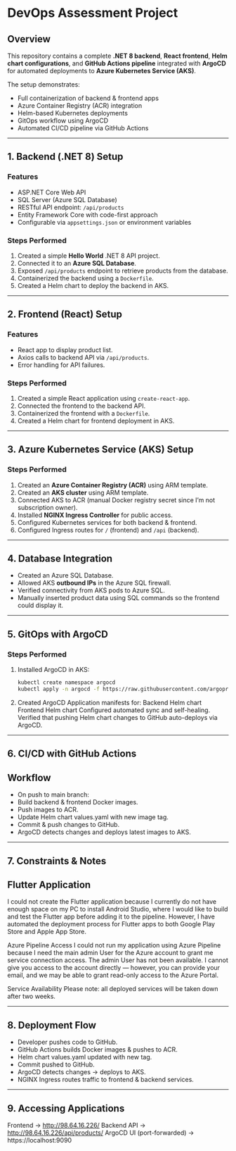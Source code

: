 # DevOps Assessment Project

## Overview
This repository contains a complete **.NET 8 backend**, **React frontend**, **Helm chart configurations**, and **GitHub Actions pipeline** integrated with **ArgoCD** for automated deployments to **Azure Kubernetes Service (AKS)**.

The setup demonstrates:
- Full containerization of backend & frontend apps
- Azure Container Registry (ACR) integration
- Helm-based Kubernetes deployments
- GitOps workflow using ArgoCD
- Automated CI/CD pipeline via GitHub Actions

---

## 1. Backend (.NET 8) Setup

### Features
- ASP.NET Core Web API
- SQL Server (Azure SQL Database)
- RESTful API endpoint: `/api/products`
- Entity Framework Core with code-first approach
- Configurable via `appsettings.json` or environment variables

### Steps Performed
1. Created a simple **Hello World** .NET 8 API project.
2. Connected it to an **Azure SQL Database**.
3. Exposed `/api/products` endpoint to retrieve products from the database.
4. Containerized the backend using a `Dockerfile`.
5. Created a Helm chart to deploy the backend in AKS.

---

## 2. Frontend (React) Setup

### Features
- React app to display product list.
- Axios calls to backend API via `/api/products`.
- Error handling for API failures.

### Steps Performed
1. Created a simple React application using `create-react-app`.
2. Connected the frontend to the backend API.
3. Containerized the frontend with a `Dockerfile`.
4. Created a Helm chart for frontend deployment in AKS.

---

## 3. Azure Kubernetes Service (AKS) Setup

### Steps Performed
1. Created an **Azure Container Registry (ACR)** using ARM template.
2. Created an **AKS cluster** using ARM template.
3. Connected AKS to ACR (manual Docker registry secret since I’m not subscription owner).
4. Installed **NGINX Ingress Controller** for public access.
5. Configured Kubernetes services for both backend & frontend.
6. Configured Ingress routes for `/` (frontend) and `/api` (backend).

---

## 4. Database Integration

- Created an Azure SQL Database.
- Allowed AKS **outbound IPs** in the Azure SQL firewall.
- Verified connectivity from AKS pods to Azure SQL.
- Manually inserted product data using SQL commands so the frontend could display it.

---

## 5. GitOps with ArgoCD

### Steps Performed
1. Installed ArgoCD in AKS:
   ```bash
   kubectl create namespace argocd
   kubectl apply -n argocd -f https://raw.githubusercontent.com/argoproj/argo-cd/stable/manifests/install.yaml

2. Created ArgoCD Application manifests for:
   Backend Helm chart
   Frontend Helm chart
   Configured automated sync and self-healing.
   Verified that pushing Helm chart changes to GitHub auto-deploys via ArgoCD.


---

## 6. CI/CD with GitHub Actions

## Workflow
- On push to main branch:
- Build backend & frontend Docker images.
- Push images to ACR.
- Update Helm chart values.yaml with new image tag.
- Commit & push changes to GitHub.
- ArgoCD detects changes and deploys latest images to AKS.

---

## 7. Constraints & Notes

## Flutter Application
I could not create the Flutter application because I currently do not have enough space on my PC to install Android Studio, where I would like to build and test the Flutter app before adding it to the pipeline.
However, I have automated the deployment process for Flutter apps to both Google Play Store and Apple App Store.

Azure Pipeline Access
I could not run my application using Azure Pipeline because I need the main admin User for the Azure account to grant me service connection access.
The admin User has not been available.
I cannot give you access to the account directly — however, you can provide your email, and we may be able to grant read-only access to the Azure Portal.

Service Availability
Please note: all deployed services will be taken down after two weeks.

---

## 8. Deployment Flow

- Developer pushes code to GitHub.
- GitHub Actions builds Docker images & pushes to ACR.
- Helm chart values.yaml updated with new tag.
- Commit pushed to GitHub.
- ArgoCD detects changes → deploys to AKS.
- NGINX Ingress routes traffic to frontend & backend services.

---

## 9. Accessing Applications

Frontend → http://98.64.16.226/
Backend API → http://98.64.16.226/api/products/
ArgoCD UI (port-forwarded) → https://localhost:9090













